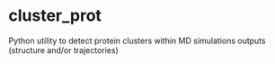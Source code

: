 cluster_prot
============

Python utility to detect protein clusters within MD simulations outputs (structure and/or trajectories)
